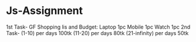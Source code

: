 # Js-Assignment
 1st Task-  GF Shopping lis and Budget: Laptop 1pc Mobile 1pc Watch 1pc 2nd Task-  (1-10) per days 100tk (11-20) per days 80tk (21-infinity) per days 50tk

